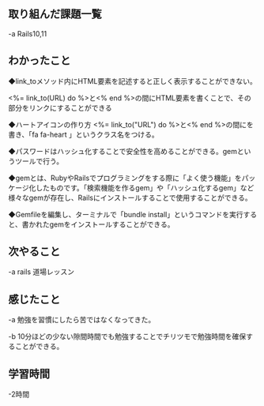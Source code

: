 ## 取り組んだ課題一覧  
-a  Rails10,11

## わかったこと
◆link_toメソッド内にHTML要素を記述すると正しく表示することができない。

<%= link_to(URL) do %>と<% end %>の間にHTML要素を書くことで、その部分をリンクにすることができる

◆ハートアイコンの作り方
<%= link_to("URL") do %>と<% end %>の間に<span>を書き、「fa fa-heart 」というクラス名をつける。

◆パスワードはハッシュ化することで安全性を高めることができる。gemというツールで行う。

◆gemとは、RubyやRailsでプログラミングをする際に「よく使う機能」をパッケージ化したものです。「検索機能を作るgem」や「ハッシュ化するgem」など様々なgemが存在し、Railsにインストールすることで使用することができる。

◆Gemfileを編集し、ターミナルで「bundle install」というコマンドを実行すると、書かれたgemをインストールすることができる。

## 次やること
-a  rails 道場レッスン

## 感じたこと
-a  勉強を習慣にしたら苦ではなくなってきた。

-b  10分ほどの少ない隙間時間でも勉強することでチリツモで勉強時間を確保することができる。
## 学習時間
-2時間
